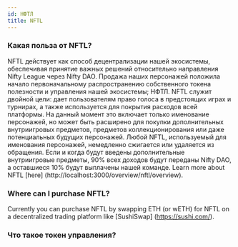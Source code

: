 ```yaml
---
id: НФТЛ
title: NFTL
---
```


### Какая польза от NFTL?

NFTL действует как способ децентрализации нашей экосистемы, обеспечивая принятие важных решений относительно направления Nifty League через Nifty DAO. Продажа наших персонажей положила начало первоначальному распространению собственного токена полезности и управления нашей экосистемы; НФТЛ. NFTL служит двойной цели: дает пользователям право голоса в предстоящих играх и турнирах, а также используется для покрытия расходов всей платформы. На данный момент это включает только именование персонажей, но может быть расширено для покупки дополнительных внутриигровых предметов, предметов коллекционирования или даже потенциальных будущих персонажей. Любой NFTL, используемый для именования персонажей, немедленно сжигается или удаляется из обращения. Если и когда будут введены дополнительные внутриигровые предметы, 90% всех доходов будут переданы Nifty DAO, а оставшиеся 10% будут выплачены нашей команде. Learn more about NFTL \[here\] (http://localhost:3000/overview/nftl/overview).

### Where can I purchase NFTL?

Currently you can purchase NFTL by swapping ETH (or wETH) for NFTL on a decentralized trading platform like \[SushiSwap\] (https://sushi.com/).

### Что такое токен управления?
